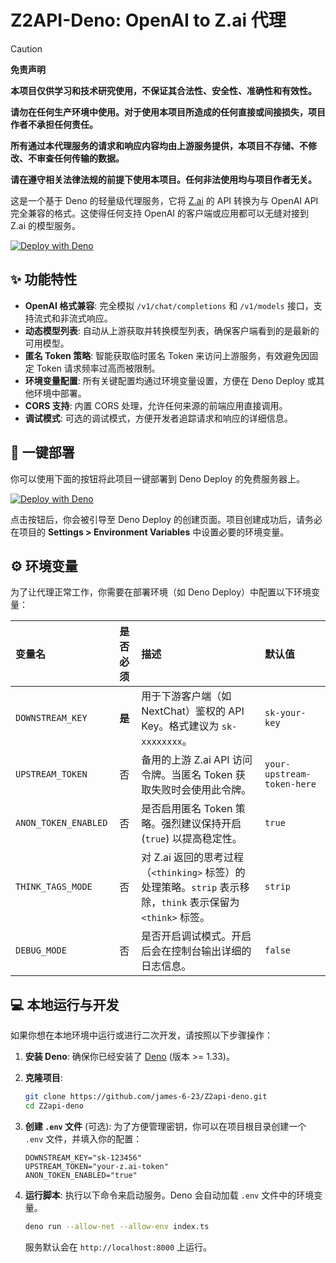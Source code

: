 # Z2API-Deno: OpenAI to Z.ai 代理

> [!CAUTION]
> **免责声明**
>
> **本项目仅供学习和技术研究使用，不保证其合法性、安全性、准确性和有效性。**
>
> **请勿在任何生产环境中使用。对于使用本项目所造成的任何直接或间接损失，项目作者不承担任何责任。**
>
> **所有通过本代理服务的请求和响应内容均由上游服务提供，本项目不存储、不修改、不审查任何传输的数据。**
>
> **请在遵守相关法律法规的前提下使用本项目。任何非法使用均与项目作者无关。**

这是一个基于 Deno 的轻量级代理服务，它将 [Z.ai](https://chat.z.ai/) 的 API 转换为与 OpenAI API 完全兼容的格式。这使得任何支持 OpenAI 的客户端或应用都可以无缝对接到 Z.ai 的模型服务。

[![Deploy with Deno](https://deno.com/deno-deploy-button.svg)](https://dash.deno.com/new?url=https://raw.githubusercontent.com/james-6-23/Z2api-deno/main/index.ts)

## ✨ 功能特性

- **OpenAI 格式兼容**: 完全模拟 `/v1/chat/completions` 和 `/v1/models` 接口，支持流式和非流式响应。
- **动态模型列表**: 自动从上游获取并转换模型列表，确保客户端看到的是最新的可用模型。
- **匿名 Token 策略**: 智能获取临时匿名 Token 来访问上游服务，有效避免因固定 Token 请求频率过高而被限制。
- **环境变量配置**: 所有关键配置均通过环境变量设置，方便在 Deno Deploy 或其他环境中部署。
- **CORS 支持**: 内置 CORS 处理，允许任何来源的前端应用直接调用。
- **调试模式**: 可选的调试模式，方便开发者追踪请求和响应的详细信息。

## 🚀 一键部署

你可以使用下面的按钮将此项目一键部署到 Deno Deploy 的免费服务器上。

[![Deploy with Deno](https://camo.githubusercontent.com/3bd1addadda204b1103c7989b704101b8c31d0760f803c72c93f805ff502012b/68747470733a2f2f64656e6f2e6c616e642f6c6f676f2e737667)](https://dash.deno.com/new?url=https://raw.githubusercontent.com/james-6-23/Z2api-deno/main/index.ts)

点击按钮后，你会被引导至 Deno Deploy 的创建页面。项目创建成功后，请务必在项目的 **Settings > Environment Variables** 中设置必要的环境变量。

## ⚙️ 环境变量

为了让代理正常工作，你需要在部署环境（如 Deno Deploy）中配置以下环境变量：

| 变量名 | 是否必须 | 描述 | 默认值 |
| :--- | :---: | :--- | :--- |
| `DOWNSTREAM_KEY` | **是** | 用于下游客户端（如 NextChat）鉴权的 API Key。格式建议为 `sk-xxxxxxxx`。 | `sk-your-key` |
| `UPSTREAM_TOKEN` | 否 | 备用的上游 Z.ai API 访问令牌。当匿名 Token 获取失败时会使用此令牌。 | `your-upstream-token-here` |
| `ANON_TOKEN_ENABLED` | 否 | 是否启用匿名 Token 策略。强烈建议保持开启 (`true`) 以提高稳定性。 | `true` |
| `THINK_TAGS_MODE` | 否 | 对 Z.ai 返回的思考过程（`<thinking>` 标签）的处理策略。`strip` 表示移除，`think` 表示保留为 `<think>` 标签。 | `strip` |
| `DEBUG_MODE` | 否 | 是否开启调试模式。开启后会在控制台输出详细的日志信息。 | `false` |

## 💻 本地运行与开发

如果你想在本地环境中运行或进行二次开发，请按照以下步骤操作：

1.  **安装 Deno**:
    确保你已经安装了 [Deno](https://deno.land/manual/getting_started/installation) (版本 >= 1.33)。

2.  **克隆项目**:
    ```bash
    git clone https://github.com/james-6-23/Z2api-deno.git
    cd Z2api-deno
    ```

3.  **创建 `.env` 文件** (可选):
    为了方便管理密钥，你可以在项目根目录创建一个 `.env` 文件，并填入你的配置：
    ```env
    DOWNSTREAM_KEY="sk-123456"
    UPSTREAM_TOKEN="your-z.ai-token"
    ANON_TOKEN_ENABLED="true"
    ```

4.  **运行脚本**:
    执行以下命令来启动服务。Deno 会自动加载 `.env` 文件中的环境变量。
    ```bash
    deno run --allow-net --allow-env index.ts
    ```

    服务默认会在 `http://localhost:8000` 上运行。

